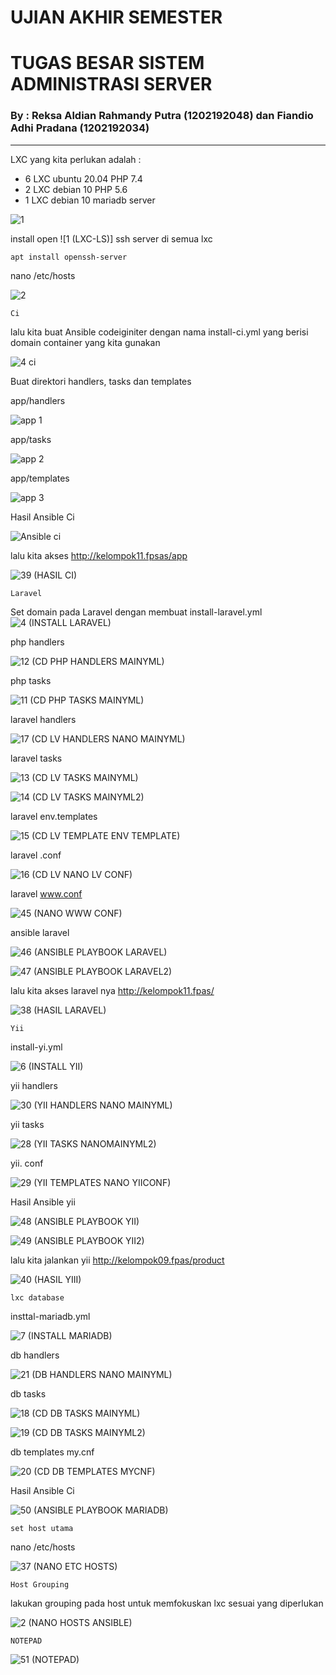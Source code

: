 # UJIAN AKHIR SEMESTER
# **TUGAS BESAR SISTEM ADMINISTRASI SERVER**

### By : Reksa Aldian Rahmandy Putra (1202192048) dan Fiandio Adhi Pradana (1202192034)
----

LXC yang kita perlukan adalah :

* 6 LXC ubuntu 20.04 PHP 7.4
* 2 LXC debian 10 PHP 5.6
* 1 LXC debian 10 mariadb server

![1](https://user-images.githubusercontent.com/95138486/152285371-02fef174-1b52-442b-bbaf-9878c77dbc84.png)

install open ![1 (LXC-LS)]
ssh server di semua lxc
```
apt install openssh-server
```

nano /etc/hosts

![2](https://user-images.githubusercontent.com/95138486/152290841-ea01d0c0-8282-436d-aa7e-7137333a467f.png)

  
```
Ci 

```

lalu kita buat Ansible codeiginiter dengan nama install-ci.yml yang berisi domain container yang kita gunakan

![4 ci](https://user-images.githubusercontent.com/95138486/152291182-075c4e88-b202-41cd-b91f-db0fdbb1cd1f.png)


Buat direktori handlers, tasks dan templates

app/handlers

![app 1](https://user-images.githubusercontent.com/95138486/152291357-aa55febd-c045-454c-a310-f5e3e9ef125e.png)

app/tasks

![app 2](https://user-images.githubusercontent.com/95138486/152291427-8e365950-836a-4fab-83f9-f15139791e86.png)

app/templates

![app 3](https://user-images.githubusercontent.com/95138486/152291668-01dd6168-8385-455f-88e4-798e777c1960.png)


Hasil Ansible Ci

![Ansible ci](https://user-images.githubusercontent.com/95138486/152292768-118d33f3-7e29-4e62-bbff-19268948c19c.png)


lalu kita akses http://kelompok11.fpsas/app


![39 (HASIL CI)](https://user-images.githubusercontent.com/95138486/152293100-35db17b9-f4df-4c00-8eba-6d65dd0ee4c4.png)



```
Laravel
```
Set domain pada Laravel dengan membuat install-laravel.yml
![4 (INSTALL LARAVEL)](https://user-images.githubusercontent.com/95138486/152293261-a2800155-8fa6-4718-8eaf-e52a5577423b.png)


php handlers

![12 (CD PHP HANDLERS MAINYML)](https://user-images.githubusercontent.com/95138486/152293319-be8f11c5-96c8-4e61-917a-c2dbdc5fcff2.png)



php tasks

![11 (CD PHP TASKS MAINYML)](https://user-images.githubusercontent.com/95138486/152293490-8ca6242a-3d3e-4c87-b99f-bb0123f4adb8.png)



laravel handlers

![17 (CD LV HANDLERS NANO MAINYML)](https://user-images.githubusercontent.com/95138486/152293639-9ec9326d-04c9-4c26-8102-c37dc364358d.png)


laravel tasks

![13 (CD LV TASKS MAINYML)](https://user-images.githubusercontent.com/95138486/152293644-b819b53a-ba6a-49de-b338-d0696edd08ab.png)


![14 (CD LV TASKS MAINYML2)](https://user-images.githubusercontent.com/95138486/152293667-357a5301-478f-47be-b4c5-27bd10b82de1.png)


laravel env.templates

![15 (CD LV TEMPLATE ENV TEMPLATE)](https://user-images.githubusercontent.com/95138486/152293818-ff2a0a4f-d718-435d-a285-0070765521b5.png)


laravel .conf

![16 (CD LV NANO LV CONF)](https://user-images.githubusercontent.com/95138486/152293833-ba676df6-e094-4226-b059-a2ff58bee9dd.png)


laravel www.conf

![45 (NANO WWW CONF)](https://user-images.githubusercontent.com/95138486/152294212-18c9413a-ef92-4373-8684-be332b538a39.png)


ansible laravel

![46 (ANSIBLE PLAYBOOK LARAVEL)](https://user-images.githubusercontent.com/95138486/152294234-32d2391d-22c8-451e-8525-c5b5f75da2df.png)

![47 (ANSIBLE PLAYBOOK LARAVEL2)](https://user-images.githubusercontent.com/95138486/152295141-83647e35-8d80-4df0-8bad-a6f27f0abde0.png)



lalu kita akses laravel nya http://kelompok11.fpas/ 

![38 (HASIL LARAVEL)](https://user-images.githubusercontent.com/95138486/152294343-7887b7e0-752d-49d0-afe1-56b2c25df014.png)


```
Yii
```
install-yi.yml

![6 (INSTALL YII)](https://user-images.githubusercontent.com/95138486/152295501-85f8c759-7a7f-4876-9635-0970d81eb5fd.png)


yii handlers

![30 (YII HANDLERS NANO MAINYML)](https://user-images.githubusercontent.com/95138486/152295526-e4d4185b-c40c-4981-a6c2-58ab0f4de116.png)


yii tasks

![28 (YII TASKS NANOMAINYML2)](https://user-images.githubusercontent.com/95138486/152295534-d93cf3d3-02e1-4c61-b40d-48453527959e.png)

yii. conf

![29 (YII TEMPLATES NANO YIICONF)](https://user-images.githubusercontent.com/95138486/152295549-3ba53b64-10f9-49e5-83b9-1ef4a040f5fc.png)

Hasil Ansible yii

![48 (ANSIBLE PLAYBOOK YII)](https://user-images.githubusercontent.com/95138486/152297124-c41b5c83-fffe-4c5d-b60b-0e030436f2b1.png)


![49 (ANSIBLE PLAYBOOK YII2)](https://user-images.githubusercontent.com/95138486/152297433-9f47143e-cff1-4d01-8a35-0a23d406fe3d.png)



lalu kita jalankan yii http://kelompok09.fpas/product

![40 (HASIL YIII)](https://user-images.githubusercontent.com/95138486/152296243-f1d2cd12-7c0c-4e6c-ba50-acfbdcff57e3.png)


```
lxc database
```
insttal-mariadb.yml

![7 (INSTALL MARIADB)](https://user-images.githubusercontent.com/95138486/152296293-9d1b10c4-8458-4e8f-b0ae-1f633265c203.png)

db handlers

![21 (DB HANDLERS NANO MAINYML)](https://user-images.githubusercontent.com/95138486/152296329-580c5b73-38cc-4c61-a3de-0536c9142662.png)

db tasks

![18 (CD DB TASKS MAINYML)](https://user-images.githubusercontent.com/95138486/152296388-94877ed7-98e5-4500-a786-39f9acee6428.png)

![19 (CD DB TASKS MAINYML2)](https://user-images.githubusercontent.com/95138486/152296461-c919ecfa-399d-4be2-a771-f24e7780b952.png)


db templates my.cnf

![20 (CD DB TEMPLATES MYCNF)](https://user-images.githubusercontent.com/95138486/152296568-7df2b373-50f9-41de-ae35-5a7b268e21a7.png)

Hasil Ansible Ci


![50 (ANSIBLE PLAYBOOK MARIADB)](https://user-images.githubusercontent.com/95138486/152297823-21d2f753-1692-465e-91a2-980853299f3c.png)


```
set host utama
```

nano /etc/hosts

![37 (NANO ETC HOSTS)](https://user-images.githubusercontent.com/95138486/152296649-bc5936db-f077-41ab-b28a-441cdb099dc9.png)


```
Host Grouping
```

lakukan grouping pada host untuk memfokuskan lxc sesuai yang diperlukan

![2 (NANO HOSTS ANSIBLE)](https://user-images.githubusercontent.com/95138486/152296712-e48ca130-b1f6-44ad-a2c5-41540ea5f274.png)



```
NOTEPAD
```
![51 (NOTEPAD)](https://user-images.githubusercontent.com/95138486/152298014-8697401c-1255-41cb-9f00-dd6265631d05.png)




